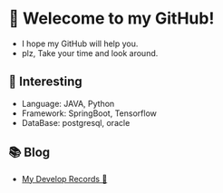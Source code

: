 # 🎉 Welecome to my GitHub!
- I hope my GitHub will help you.
- plz, Take your time and look around.

## 👊 Interesting
- Language: JAVA, Python<br>
- Framework: SpringBoot, Tensorflow<br>
- DataBase: postgresql, oracle <br>

## 📚 Blog 
- [My Develop Records 📝](https://jm-baek.tistory.com/)
